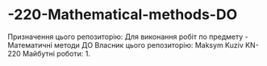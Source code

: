 # -220-Mathematical-methods-DO
Призначення цього репозиторію:
Для виконання робіт по предмету - Математичні методи ДО
Власник цього репозиторію: Maksym Kuziv KN-220
Майбутні роботи:
1.